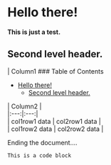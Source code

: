 # Hello there!  
**This is just a test.**  
  
## Second level header.  
  
| Column1 ### Table of Contents  
  * [Hello there!](#hello-there)
    * [Second level header.](#second-level-header)
  
| Column2 |  
|:---:|:---:|  
| col1row1 data | col2row1 data |  
| col1row2 data | col2row2 data |  
  
Ending the document....  
```None
This is a code block
```  
